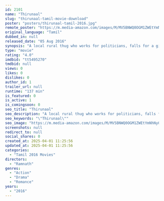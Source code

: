 ```yaml
---
id: 2101
name: "Thirunaal"
slug: "thirunaal-tamil-movie-download"
poster: "posters/thirunaal-tamil-2016.jpg"
remote_poster: "https://m.media-amazon.com/images/M/MV5BNWQ0OGM1ZWEtYmNhNy00MTQ3LTk4MjUtY2U0MDhjNWNiYWFkXkEyXkFqcGdeQXVyMTEzNzg0Mjkx._V1_SX300.jpg"
original_language: "Tamil"
dubbed_in: null
released_date: "05 Aug 2016"
synopsis: "A local rural thug who works for politicians, falls for a girl's love."
type: "movie"
rating: "4.0"
imdbid: "tt5495270"
tmdbid: null
views: 0
likes: 0
dislikes: 0
author_id: 1
trailer_url: null
runtime: "137 min"
is_featured: 0
is_active: 1
is_comingsoon: 0
seo_title: "Thirunaal"
seo_description: "A local rural thug who works for politicians, falls for a girl's love."
seo_keywords: "\"Thirunaal\""
seo_image: "https://m.media-amazon.com/images/M/MV5BNWQ0OGM1ZWEtYmNhNy00MTQ3LTk4MjUtY2U0MDhjNWNiYWFkXkEyXkFqcGdeQXVyMTEzNzg0Mjkx._V1_SX300.jpg"
screenshots: null
redirect_to: null
social_shares: 0
created_at: 2025-04-01 11:25:56
updated_at: 2025-04-01 11:25:56
categories:
  - "Tamil 2016 Movies"
directors:
  - "Ramnath"
genres:
  - "Action"
  - "Drama"
  - "Romance"
years:
  - "2016"
---
```

